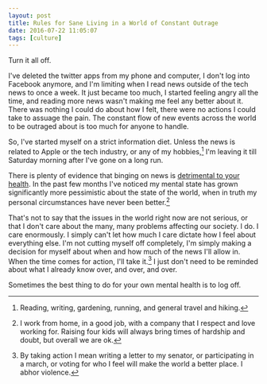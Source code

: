 ```yaml
---
layout: post
title: Rules for Sane Living in a World of Constant Outrage
date: 2016-07-22 11:05:07
tags: [culture]
---
```



Turn it all off. 

I've deleted the twitter apps from my phone and computer, I don't log into Facebook anymore, and I'm limiting when I read news outside of the tech news to once a week. It just became too much, I started feeling angry all the time, and reading more news wasn't making me feel any better about it. There was nothing I could do about how I felt, there were no actions I could take to assuage the pain. The constant flow of new events across the world to be outraged about is too much for anyone to handle. 

So, I've started myself on a strict information diet. Unless the news is related to Apple or the tech industry, or any of my hobbies,[^1] I'm leaving it till Saturday morning after I've gone on a long run. 

There is plenty of evidence that binging on news is [detrimental to your health][1]. In the past few months I've noticed my mental state has grown significantly more pessimistic about the state of the world, when in truth my personal circumstances have never been better.[^2]  

That's not to say that the issues in the world right now are not serious, or that I don't care about the many, many problems affecting our society. I do. I care enormously. I simply can't let how much I care dictate how I feel about everything else. I'm not cutting myself off completely, I'm simply making a decision for myself about when and how much of the news I'll allow in. When the time comes for action, I'll take it.[^3] I just don't need to be reminded about what I already know over, and over, and over. 

Sometimes the best thing to do for your own mental health is to log off. 



[^1]: Reading, writing, gardening, running, and general travel and hiking. 
[^2]: I work from home, in a good job, with a company that I respect and love working for. Raising four kids will always bring times of hardship and doubt, but overall we are ok.  
[^3]: By taking action I mean writing a letter to my senator, or participating in a march, or voting for who I feel will make the world a better place. I abhor violence.


[1]: http://www.huffingtonpost.com/2015/02/19/violent-media-anxiety_n_6671732.html